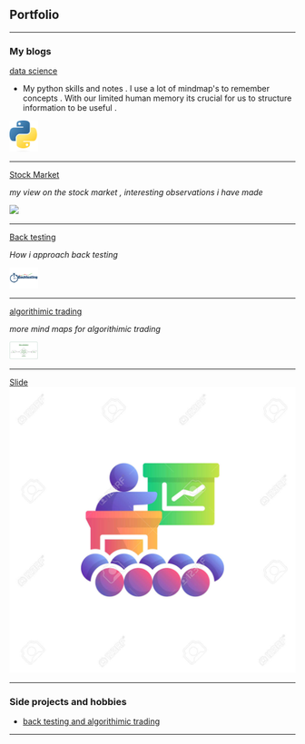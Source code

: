 ## Portfolio

---

### My blogs

[data science](data_science/datascience)

- My python skills and notes . I use a lot of mindmap's to remember concepts . With our limited human memory its crucial for us to structure information to be useful .

<img src="images/python.png?raw=true" width="50"/>

---
[Stock Market](stock_market/stock_market)

*my view on the stock market , interesting observations i have made*

<img src="images/stock_market.avif?raw=true" width="50"/>

---
[Back testing](back_testing/back_testing)

*How i approach back testing*

<img src="images/back_testing.png?raw=true" width="50"/>

---

[algorithimic trading](algorithimic_trading/algorithimic_trading)

*more mind maps for algorithimic trading*

<img src="images/algorithmic_trading.png?raw=true" width="50"/>

---

[Slide](/pdf/Seminar-AI-Final.pdf)
<img src="images/seminar.jpeg?raw=true"/>

---


### Side projects and hobbies

- [back testing and algorithimic trading ](http://example.com/)

---




